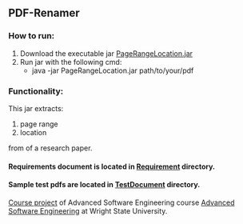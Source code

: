 ## PDF-Renamer

### How to run:

<ol>
<li> Download the executable jar <a href="https://github.com/md-k-sarker/PDF-Renamer/releases/download/v1.0.0/PageRangeLocation.jar" title="PageRangeLocation"> PageRangeLocation.jar </a> </li>

<li> Run jar with the following cmd: 
<ul>
<li>
java -jar PageRangeLocation.jar path/to/your/pdf </li> </ul>
</ol>


### Functionality:

This jar extracts:
<ol>
 <li>page range </li>
  <li> location </li>
 </ol>
from of a research paper. 



#### Requirements document is located in <a href="https://github.com/md-k-sarker/PDF-Renamer/tree/master/requirement" title="Requirements"> Requirement</a> directory.

#### Sample test pdfs are located in <a href="https://github.com/md-k-sarker/PDF-Renamer/tree/master/testdocuments" title="TestDocument"> TestDocument</a> directory.

<a href="http://cecs.wright.edu/~pmateti/Courses/7140/Projects/7140-2017-spring-project.html" title="Course project">Course project</a> of Advanced Software Engineering course <a href="http://cecs.wright.edu/~pmateti/Courses/7140/Top/index.html" title="Advanced Software Engineering"> Advanced Software Engineering</a> at Wright State University.





